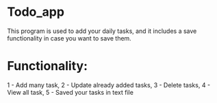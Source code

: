 # Todo_app 
This program is used to add your daily tasks, and it includes a save functionality in case you want to save them.
# Functionality:
1 - Add many task,
2 - Update already added tasks,
3 - Delete tasks,
4 - View all task,
5 - Saved your tasks in text file 
